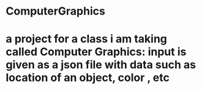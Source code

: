 # ComputerGraphics
 
# a project for a class i am taking called Computer Graphics: input is given as a json file with data such as location of an object, color , etc
